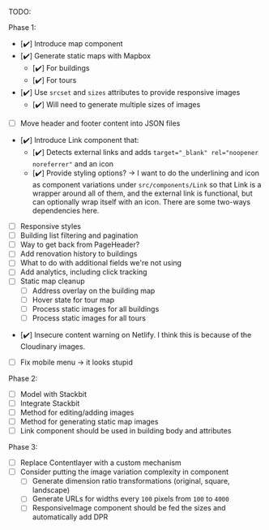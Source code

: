 TODO:

Phase 1:

- [✔️] Introduce map component
- [✔️] Generate static maps with Mapbox
  - [✔️] For buildings
  - [✔️] For tours
- [✔️] Use `srcset` and `sizes` attributes to provide responsive images
  - [✔️] Will need to generate multiple sizes of images
- [ ] Move header and footer content into JSON files
- [✔️] Introduce Link component that:
  - [✔️] Detects external links and adds `target="_blank" rel="noopener noreferrer"` and an icon
  - [✔️] Provide styling options? -> I want to do the underlining and icon as component variations under `src/components/Link` so that Link is a wrapper around all of them, and the external link is functional, but can optionally wrap itself with an icon. There are some two-ways dependencies here.
- [ ] Responsive styles
- [ ] Building list filtering and pagination
- [ ] Way to get back from PageHeader?
- [ ] Add renovation history to buildings
- [ ] What to do with additional fields we're not using
- [ ] Add analytics, including click tracking
- [ ] Static map cleanup
  - [ ] Address overlay on the building map
  - [ ] Hover state for tour map
  - [ ] Process static images for all buildings
  - [ ] Process static images for all tours
- [✔️] Insecure content warning on Netlify. I think this is because of the
  Cloudinary images.
- [ ] Fix mobile menu -> it looks stupid

Phase 2:

- [ ] Model with Stackbit
- [ ] Integrate Stackbit
- [ ] Method for editing/adding images
- [ ] Method for generating static map images
- [ ] Link component should be used in building body and attributes

Phase 3:

- [ ] Replace Contentlayer with a custom mechanism
- [ ] Consider putting the image variation complexity in component
  - [ ] Generate dimension ratio transformations (original, square, landscape)
  - [ ] Generate URLs for widths every `100` pixels from `100` to `4000`
  - [ ] ResponsiveImage component should be fed the sizes and automatically add DPR
